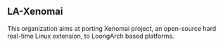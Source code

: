 ## LA-Xenomai

This organization aims at porting Xenomai project, an open-source hard real-time Linux extension, to LoongArch based platforms.

